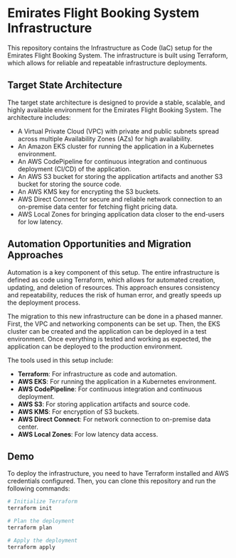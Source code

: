 # Emirates Flight Booking System Infrastructure

This repository contains the Infrastructure as Code (IaC) setup for the Emirates Flight Booking System. The infrastructure is built using Terraform, which allows for reliable and repeatable infrastructure deployments.

## Target State Architecture

The target state architecture is designed to provide a stable, scalable, and highly available environment for the Emirates Flight Booking System. The architecture includes:

- A Virtual Private Cloud (VPC) with private and public subnets spread across multiple Availability Zones (AZs) for high availability.
- An Amazon EKS cluster for running the application in a Kubernetes environment.
- An AWS CodePipeline for continuous integration and continuous deployment (CI/CD) of the application.
- An AWS S3 bucket for storing the application artifacts and another S3 bucket for storing the source code.
- An AWS KMS key for encrypting the S3 buckets.
- AWS Direct Connect for secure and reliable network connection to an on-premise data center for fetching flight pricing data.
- AWS Local Zones for bringing application data closer to the end-users for low latency.

## Automation Opportunities and Migration Approaches

Automation is a key component of this setup. The entire infrastructure is defined as code using Terraform, which allows for automated creation, updating, and deletion of resources. This approach ensures consistency and repeatability, reduces the risk of human error, and greatly speeds up the deployment process.

The migration to this new infrastructure can be done in a phased manner. First, the VPC and networking components can be set up. Then, the EKS cluster can be created and the application can be deployed in a test environment. Once everything is tested and working as expected, the application can be deployed to the production environment.

The tools used in this setup include:

- **Terraform**: For infrastructure as code and automation.
- **AWS EKS**: For running the application in a Kubernetes environment.
- **AWS CodePipeline**: For continuous integration and continuous deployment.
- **AWS S3**: For storing application artifacts and source code.
- **AWS KMS**: For encryption of S3 buckets.
- **AWS Direct Connect**: For network connection to on-premise data center.
- **AWS Local Zones**: For low latency data access.

## Demo

To deploy the infrastructure, you need to have Terraform installed and AWS credentials configured. Then, you can clone this repository and run the following commands:

```bash
# Initialize Terraform
terraform init

# Plan the deployment
terraform plan

# Apply the deployment
terraform apply
